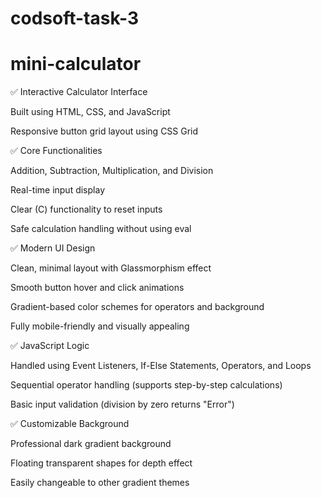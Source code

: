 # codsoft-task-3

# mini-calculator

✅ Interactive Calculator Interface

Built using HTML, CSS, and JavaScript

Responsive button grid layout using CSS Grid

✅ Core Functionalities

Addition, Subtraction, Multiplication, and Division

Real-time input display

Clear (C) functionality to reset inputs

Safe calculation handling without using eval

✅ Modern UI Design

Clean, minimal layout with Glassmorphism effect

Smooth button hover and click animations

Gradient-based color schemes for operators and background

Fully mobile-friendly and visually appealing

✅ JavaScript Logic

Handled using Event Listeners, If-Else Statements, Operators, and Loops

Sequential operator handling (supports step-by-step calculations)

Basic input validation (division by zero returns "Error")

✅ Customizable Background

Professional dark gradient background

Floating transparent shapes for depth effect

Easily changeable to other gradient themes
